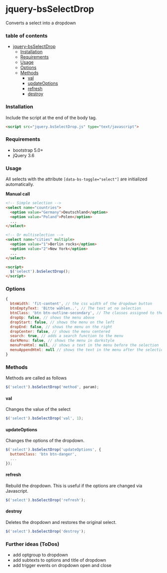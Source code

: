 # jquery-bsSelectDrop

Converts a select into a dropdown

### table of contents

- [jquery-bsSelectDrop](#jquery-bsselectdrop)
    + [Installation](#installation)
    + [Requirements](#requirements)
    + [Usage](#usage)
    + [Options](#options)
    + [Methods](#methods)
      - [val](#val)
      - [updateOptions](#updateoptions)
      - [refresh](#refresh)
      - [destroy](#destroy)

### Installation
Include the script at the end of the body tag.
```html
<script src="jquery.bsSelectDrop.js" type="text/javascript">
```

### Requirements
- bootstrap 5.0+
- jQuery 3.6

### Usage
All selects with the attribute `[data-bs-toggle="select"]` are initialized automatically.

**Manual call**
```html
<!-- Simple selection -->
<select name="countries">
  <option value="Germany">Deutschland</option>
  <option value="Poland">Polen</option>
  ...
</select>

<!-- Or multiselection -->
<select name="cities" multiple>
  <option value="1">Berlin rocks</option>
  <option value="2">New York</option>
  ...
</select>

<script>
  $('select').bsSelectDrop();
</script>
```


### Options
```js
{
  btnWidth: 'fit-content', // the css width of the dropdown button
  btnEmptyText: 'Bitte wählen..', // The text at no selection
  btnClass: 'btn btn-outline-secondary', // The classes assigned to the dropdown button
  dropUp: false, // shows the menu above
  dropStart: false, // shows the menu on the left
  dropEnd: false, // shows the menu on the right
  dropCenter: false, // shows the menu centered  
  search: true, // adds a search function to the menu
  darkMenu: false, // shows the menu in darkstyle
  menuPreHtml: null, // shows a text in the menu before the selection
  menuAppendHtml: null // shows the text in the menu after the selection
}
```
### Methods
Methods are called as follows

```js
$('select').bsSelectDrop('method', param);
```

#### val
Changes the value of the select
```js
$('select').bsSelectDrop('val', 1);
```

#### updateOptions
Changes the options of the dropdown.
```js
$('select').bsSelectDrop('updateOptions', {
  buttonClass: 'btn btn-danger',
  ...
});
```

#### refresh
Rebuild the dropdown. This is useful if the options are changed via Javascript.
```js
$('select').bsSelectDrop('refresh');
```

#### destroy
Deletes the dropdown and restores the original select.
```js
$('select').bsSelectDrop('destroy');
```

### Further ideas (ToDos)
- add optgroup to dropdown
- add subtexts to options and title of dropdown
- add trigger events on dropdown open and close
